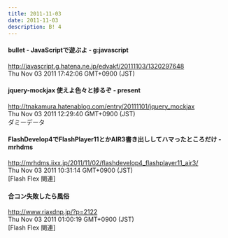 ```yaml
---
title: 2011-11-03
date: 2011-11-03
description: B! 4
---
```


#### bullet - JavaScriptで遊ぶよ - g:javascript
http://javascript.g.hatena.ne.jp/edvakf/20111103/1320297648<br>
Thu Nov 03 2011 17:42:06 GMT+0900 (JST)<br>


#### jquery-mockjax 使えよ色々と捗るぞ - present
http://tnakamura.hatenablog.com/entry/20111101/jquery_mockjax<br>
Thu Nov 03 2011 12:29:40 GMT+0900 (JST)<br>
ダミーデータ


#### FlashDevelop4でFlashPlayer11とかAIR3書き出ししてハマったところだけ - mrhdms
http://mrhdms.iixx.jp/2011/11/02/flashdevelop4_flashplayer11_air3/<br>
Thu Nov 03 2011 10:31:14 GMT+0900 (JST)<br>
[Flash Flex 関連]


#### 合コン失敗したら風俗
http://www.riaxdnp.jp/?p=2122<br>
Thu Nov 03 2011 01:00:19 GMT+0900 (JST)<br>
[Flash Flex 関連]


